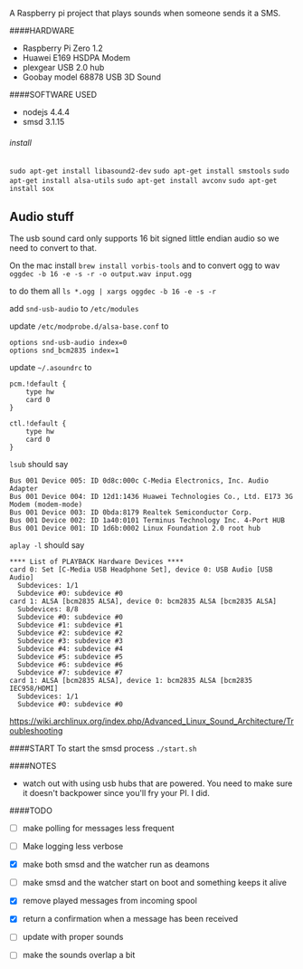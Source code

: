 A Raspberry pi project that plays sounds when someone sends it a SMS.

####HARDWARE
- Raspberry Pi Zero 1.2
- Huawei E169 HSDPA Modem
- plexgear USB 2.0 hub
- Goobay model 68878 USB 3D Sound


####SOFTWARE USED
- nodejs 4.4.4
- smsd 3.1.15

###### install 
`sudo apt-get install libasound2-dev`
`sudo apt-get install smstools`
`sudo apt-get install alsa-utils`
`sudo apt-get install avconv`
`sudo apt-get install sox`

## Audio stuff
The usb sound card only supports 16 bit signed little endian audio so we need to convert to that.

On the mac install
`brew install vorbis-tools`
and to convert ogg to wav
`oggdec -b 16 -e -s -r -o output.wav input.ogg`

to do them all
`ls *.ogg | xargs oggdec -b 16 -e -s -r`

add
`snd-usb-audio` to `/etc/modules`

update `/etc/modprobe.d/alsa-base.conf` to
```
options snd-usb-audio index=0
options snd_bcm2835 index=1
```

update `~/.asoundrc` to
```
pcm.!default {
    type hw
    card 0
}

ctl.!default {
    type hw
    card 0
}
```

`lsub` should say
```
Bus 001 Device 005: ID 0d8c:000c C-Media Electronics, Inc. Audio Adapter
Bus 001 Device 004: ID 12d1:1436 Huawei Technologies Co., Ltd. E173 3G Modem (modem-mode)
Bus 001 Device 003: ID 0bda:8179 Realtek Semiconductor Corp.
Bus 001 Device 002: ID 1a40:0101 Terminus Technology Inc. 4-Port HUB
Bus 001 Device 001: ID 1d6b:0002 Linux Foundation 2.0 root hub
```

`aplay -l` should say
```
**** List of PLAYBACK Hardware Devices ****
card 0: Set [C-Media USB Headphone Set], device 0: USB Audio [USB Audio]
  Subdevices: 1/1
  Subdevice #0: subdevice #0
card 1: ALSA [bcm2835 ALSA], device 0: bcm2835 ALSA [bcm2835 ALSA]
  Subdevices: 8/8
  Subdevice #0: subdevice #0
  Subdevice #1: subdevice #1
  Subdevice #2: subdevice #2
  Subdevice #3: subdevice #3
  Subdevice #4: subdevice #4
  Subdevice #5: subdevice #5
  Subdevice #6: subdevice #6
  Subdevice #7: subdevice #7
card 1: ALSA [bcm2835 ALSA], device 1: bcm2835 ALSA [bcm2835 IEC958/HDMI]
  Subdevices: 1/1
  Subdevice #0: subdevice #0
  ```

https://wiki.archlinux.org/index.php/Advanced_Linux_Sound_Architecture/Troubleshooting

####START
To start the smsd process
`./start.sh`

####NOTES
- watch out with using usb hubs that are powered. You need to make sure it doesn't backpower since you'll fry your PI. I did.

####TODO

- [ ] make polling for messages less frequent
- [ ] Make logging less verbose
- [X] make both smsd and the watcher run as deamons
- [ ] make smsd and the watcher start on boot and something keeps it alive
- [X] remove played messages from incoming spool
- [X] return a confirmation when a message has been received
- [ ] update with proper sounds
- [ ] make the sounds overlap a bit

